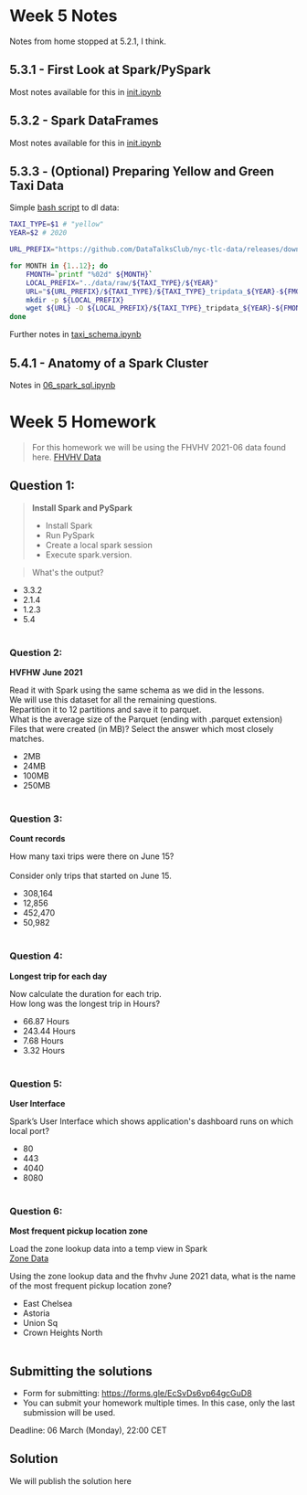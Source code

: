 # Week 5 Notes

Notes from home stopped at 5.2.1, I think.

## 5.3.1 - First Look at Spark/PySpark

Most notes available for this in [init.ipynb](init.ipynb)

## 5.3.2 - Spark DataFrames

Most notes available for this in [init.ipynb](init.ipynb)

## 5.3.3 - (Optional) Preparing Yellow and Green Taxi Data

Simple [bash script](prep/dl.sh) to dl data:

```sh
TAXI_TYPE=$1 # "yellow"
YEAR=$2 # 2020

URL_PREFIX="https://github.com/DataTalksClub/nyc-tlc-data/releases/download"

for MONTH in {1..12}; do
    FMONTH=`printf "%02d" ${MONTH}`
    LOCAL_PREFIX="../data/raw/${TAXI_TYPE}/${YEAR}"
    URL="${URL_PREFIX}/${TAXI_TYPE}/${TAXI_TYPE}_tripdata_${YEAR}-${FMONTH}.csv.gz"
    mkdir -p ${LOCAL_PREFIX}
    wget ${URL} -O ${LOCAL_PREFIX}/${TAXI_TYPE}_tripdata_${YEAR}-${FMONTH}.csv.gz
done
```

Further notes in [taxi_schema.ipynb](prep/taxi_schema.ipynb)


## 5.4.1 - Anatomy of a Spark Cluster

Notes in [06_spark_sql.ipynb](06_spark_sql.ipynb)

# Week 5 Homework

>For this homework we will be using the FHVHV 2021-06 data found here. [FHVHV Data](https://github.com/DataTalksClub/nyc-tlc-data/releases/download/fhvhv/fhvhv_tripdata_2021-06.csv.gz )


## Question 1: 

>**Install Spark and PySpark** 
>- Install Spark
>- Run PySpark
>- Create a local spark session
>- Execute spark.version.

>What's the output?
- 3.3.2
- 2.1.4
- 1.2.3
- 5.4
</br></br>


### Question 2: 

**HVFHW June 2021**

Read it with Spark using the same schema as we did in the lessons.</br> 
We will use this dataset for all the remaining questions.</br>
Repartition it to 12 partitions and save it to parquet.</br>
What is the average size of the Parquet (ending with .parquet extension) Files that were created (in MB)? Select the answer which most closely matches.</br>


- 2MB
- 24MB
- 100MB
- 250MB
</br></br>


### Question 3: 

**Count records**  

How many taxi trips were there on June 15?</br></br>
Consider only trips that started on June 15.</br>

- 308,164
- 12,856
- 452,470
- 50,982
</br></br>


### Question 4: 

**Longest trip for each day**  

Now calculate the duration for each trip.</br>
How long was the longest trip in Hours?</br>

- 66.87 Hours
- 243.44 Hours
- 7.68 Hours
- 3.32 Hours
</br></br>

### Question 5: 

**User Interface**

 Spark’s User Interface which shows application's dashboard runs on which local port?</br>

- 80
- 443
- 4040
- 8080
</br></br>


### Question 6: 

**Most frequent pickup location zone**

Load the zone lookup data into a temp view in Spark</br>
[Zone Data](https://github.com/DataTalksClub/nyc-tlc-data/releases/download/misc/taxi_zone_lookup.csv)</br>

Using the zone lookup data and the fhvhv June 2021 data, what is the name of the most frequent pickup location zone?</br>

- East Chelsea
- Astoria
- Union Sq
- Crown Heights North
</br></br>




## Submitting the solutions

* Form for submitting: https://forms.gle/EcSvDs6vp64gcGuD8
* You can submit your homework multiple times. In this case, only the last submission will be used. 

Deadline: 06 March (Monday), 22:00 CET


## Solution

We will publish the solution here
